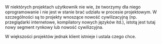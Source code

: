 W niektórych projektach użytkownik nie wie, że tworzymy dla niego oprogramowanie i nie jest w stanie brać udziału w procesie projektowym. W szczególności są to projekty wnoszące nowość cywilizacyjną (np. przeglądarki internetowe, kompilatory nowych języków itd.), istotą jest tutaj nowy segment rynkowy lub nowość cywilizcyjna.

W większości projektów jednak klient istnieje i ustala czego chce.